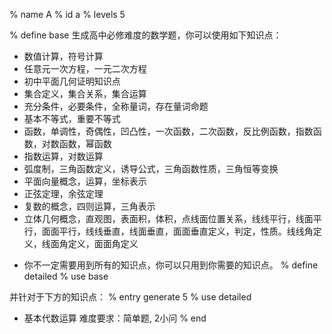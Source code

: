 % name A
% id a
% levels 5

% define base
生成高中必修难度的数学题，你可以使用如下知识点：

 - 数值计算，符号计算
 - 任意元一次方程，一元二次方程
 - 初中平面几何证明知识点
 - 集合定义，集合关系，集合运算
 - 充分条件，必要条件，全称量词，存在量词命题
 - 基本不等式，重要不等式
 - 函数，单调性，奇偶性，凹凸性，一次函数，二次函数，反比例函数，指数函数，对数函数，幂函数
 - 指数运算，对数运算
 - 弧度制，三角函数定义，诱导公式，三角函数性质，三角恒等变换
 - 平面向量概念，运算，坐标表示
 - 正弦定理，余弦定理
 - 复数的概念，四则运算，三角表示
 - 立体几何概念，直观图，表面积，体积，点线面位置关系，线线平行，线面平行，面面平行，线线垂直，线面垂直，面面垂直定义，判定，性质。线线角定义，线面角定义，面面角定义
 * 你不一定需要用到所有的知识点，你可以只用到你需要的知识点。
% define detailed
% use base

并针对于下方的知识点：
% entry generate 5
% use detailed
 - 基本代数运算
难度要求：简单题, 2小问
% end
